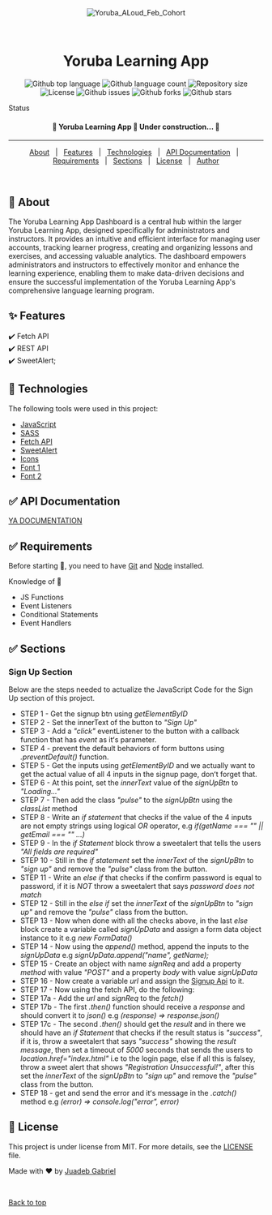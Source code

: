 <div align="center" id="top"> 
  <img src="./.github/app.gif" alt="Yoruba_ALoud_Feb_Cohort" />

&#xa0;

  <!-- <a href="https://yoruba_aloud_feb_cohort.netlify.app">Demo</a> -->
</div>

<h1 align="center">Yoruba Learning App</h1>

<p align="center">
  <img alt="Github top language" src="https://img.shields.io/github/languages/top/Juadebfm/yoruba_aloud_feb_cohort?color=56BEB8">

  <img alt="Github language count" src="https://img.shields.io/github/languages/count/Juadebfm/yoruba_aloud_feb_cohort?color=56BEB8">

  <img alt="Repository size" src="https://img.shields.io/github/repo-size/Juadebfm/yoruba_aloud_feb_cohort?color=56BEB8">

  <img alt="License" src="https://img.shields.io/github/license/Juadebfm/yoruba_aloud_feb_cohort?color=56BEB8">

  <img alt="Github issues" src="https://img.shields.io/github/issues/Juadebfm/yoruba_aloud_feb_cohort?color=56BEB8" />

  <img alt="Github forks" src="https://img.shields.io/github/forks/Juadebfm/yoruba_aloud_feb_cohort?color=56BEB8" />

  <img alt="Github stars" src="https://img.shields.io/github/stars/Juadebfm/yoruba_aloud_feb_cohort?color=56BEB8" />
</p>

Status

<h4 align="center">
	🚧  Yoruba Learning App 🚀 Under construction...  🚧
</h4>

<hr>

<p align="center">
<a href="#dart-about">About</a> &#xa0; | &#xa0; 
<a href="#sparkles-features">Features</a> &#xa0; | &#xa0;
<a href="#rocket-technologies">Technologies</a> &#xa0; | &#xa0;
<a href="#rocket-api-documentation">API Documentation</a> &#xa0; | &#xa0;
<a href="#white_check_mark-requirements">Requirements</a> &#xa0; | &#xa0;
<a href="#white_check_mark-sections">Sections</a> &#xa0; | &#xa0;
<a href="#memo-license">License</a> &#xa0; | &#xa0;
<a href="https://github.com/Juadebfm" target="_blank">Author</a>

</p>

<br>

## :dart: About

The Yoruba Learning App Dashboard is a central hub within the larger Yoruba Learning App, designed specifically for administrators and instructors. It provides an intuitive and efficient interface for managing user accounts, tracking learner progress, creating and organizing lessons and exercises, and accessing valuable analytics. The dashboard empowers administrators and instructors to effectively monitor and enhance the learning experience, enabling them to make data-driven decisions and ensure the successful implementation of the Yoruba Learning App's comprehensive language learning program.

## :sparkles: Features

:heavy_check_mark: Fetch API\
:heavy_check_mark: REST API\
:heavy_check_mark: SweetAlert;

## :rocket: Technologies

The following tools were used in this project:

- [JavaScript](https://developer.mozilla.org/en-US/docs/Web/JavaScript)
- [SASS](https://sass-lang.com/)
- [Fetch API](https://developer.mozilla.org/en-US/docs/Web/API/Fetch_API)
- [SweetAlert](https://sweetalert2.github.io/#download)
- [Icons](https://boxicons.com/)
- [Font 1](https://fonts.google.com/specimen/Short+Stack)
- [Font 2](https://coolors.co/fonts)

## :white_check_mark: API Documentation

[YA DOCUMENTATION](https://documenter.getpostman.com/view/16238882/UVsTq2vm#6a750ec7-7063-4a41-8ae5-4c8603b14105)

## :white_check_mark: Requirements

Before starting :checkered_flag:, you need to have [Git](https://git-scm.com) and [Node](https://nodejs.org/en/) installed.

Knowledge of :checkered_flag:

- JS Functions
- Event Listeners
- Conditional Statements
- Event Handlers

## :white_check_mark: Sections

### Sign Up Section

Below are the steps needed to actualize the JavaScript Code for the Sign Up section of this project.

- STEP 1 - Get the signup btn using _getElementByID_
- STEP 2 - Set the innerText of the button to _"Sign Up"_
- STEP 3 - Add a _"click"_ eventListener to the button with a callback function that has _event_ as itʻs parameter.
- STEP 4 - prevent the default behaviors of form buttons using _.preventDefault()_ function.
- STEP 5 - Get the inputs using _getElementByID_ and we actually want to get the actual value of all 4 inputs in the signup page, donʻt forget that.
- STEP 6 - At this point, set the _innerText_ value of the _signUpBtn_ to _"Loading..."_
- STEP 7 - Then add the class _"pulse"_ to the _signUpBtn_ using the _classList_ method
- STEP 8 - Write an _if statement_ that checks if the value of the 4 inputs are not empty strings using logical _OR_ operator, e.g _if(getName === "" || getEmail === "" ...)_
- STEP 9 - In the _if Statement_ block throw a sweetalert that tells the users _"All fields are required"_
- STEP 10 - Still in the _if statement_ set the _innerText_ of the _signUpBtn_ to _"sign up"_ and remove the _"pulse"_ class from the button.
- STEP 11 - Write an _else if_ that checks if the confirm password is equal to password, if it is _NOT_ throw a sweetalert that says _password does not match_
- STEP 12 - Still in the _else if_ set the _innerText_ of the _signUpBtn_ to _"sign up"_ and remove the _"pulse"_ class from the button.
- STEP 13 - Now when done with all the checks above, in the last _else_ block create a variable called _signUpData_ and assign a form data object instance to it e.g _new FormData()_
- STEP 14 - Now using the _append()_ method, append the inputs to the _signUpData_ e.g _signUpData.append("name", getName);_
- STEP 15 - Create an object with name _signReq_ and add a property _method_ with value _"POST"_ and a property _body_ with value _signUpData_
- STEP 16 - Now create a variable _url_ and assign the [Signup Api](https://pluralcodesandbox.com/yorubalearning/api/register_admin) to it.
- STEP 17 - Now using the fetch API, do the following:
- STEP 17a - Add the _url_ and _signReq_ to the _fetch()_
- STEP 17b - The first _.then()_ function should receive a _response_ and should convert it to _json()_ e.g _(response) => response.json()_
- STEP 17c - The second _.then()_ should get the _result_ and in there we should have an _if Statement_ that checks if the result status is _"success"_, if it is, throw a sweetalert that says _"success"_ showing the _result message_, then set a timeout of _5000_ seconds that sends the users to _location.href="index.html"_ i.e to the login page, else if all this is falsey, throw a sweet alert that shows _"Registration Unsuccessful!"_, after this set the _innerText_ of the _signUpBtn_ to _"sign up"_ and remove the _"pulse"_ class from the button.
- STEP 18 - get and send the error and itʻs message in the _.catch()_ method e.g _(error) => console.log("error", error)_

## :memo: License

This project is under license from MIT. For more details, see the [LICENSE](./LICENSE) file.

Made with :heart: by <a href="https://github.com/Juadebfm" target="_blank">Juadeb Gabriel</a>

&#xa0;

<a href="#top">Back to top</a>
